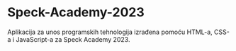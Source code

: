 # Speck-Academy-2023
Aplikacija za unos programskih tehnologija izrađena pomoću HTML-a, CSS-a i JavaScript-a za Speck Academy 2023.
